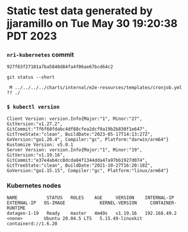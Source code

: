 # Static test data generated by jjaramillo on Tue May 30 19:20:38 PDT 2023

### `nri-kubernetes` commit
```
927f63f27101a7ba5840d84fa4f06ae67bcd64c2
```

`git status --short`

```
 M ../../../../charts/internal/e2e-resources/templates/cronjob.yml
?? ./
```

### `$ kubectl version`
```
Client Version: version.Info{Major:"1", Minor:"27", GitVersion:"v1.27.2", GitCommit:"7f6f68fdabc4df88cfea2dcf9a19b2b830f1e647", GitTreeState:"clean", BuildDate:"2023-05-17T14:13:27Z", GoVersion:"go1.20.4", Compiler:"gc", Platform:"darwin/arm64"}
Kustomize Version: v5.0.1
Server Version: version.Info{Major:"1", Minor:"19", GitVersion:"v1.19.16", GitCommit:"e37e4ab4cc8dcda84f1344dda47a97bb1927d074", GitTreeState:"clean", BuildDate:"2021-10-27T16:20:18Z", GoVersion:"go1.15.15", Compiler:"gc", Platform:"linux/arm64"}
```

### Kubernetes nodes
```
NAME           STATUS   ROLES    AGE     VERSION    INTERNAL-IP    EXTERNAL-IP   OS-IMAGE             KERNEL-VERSION     CONTAINER-RUNTIME
datagen-1-19   Ready    master   4m49s   v1.19.16   192.168.49.2   <none>        Ubuntu 20.04.5 LTS   5.15.49-linuxkit   containerd://1.6.20
```
